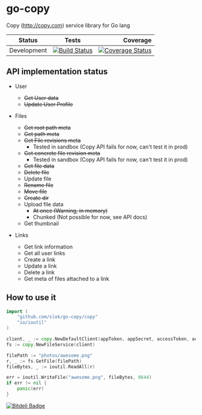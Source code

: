 go-copy
=======

Copy (http://copy.com) service library for Go lang

| Status        | Tests                                                                                                                   | Coverage                                                                                                                                 |
| ------------- |:-----------------------------------------------------------------------------------------------------------------------:| ----------------------------------------------------------------------------------------------------------------------------------------:|
| Development   | [![Build Status](https://drone.io/github.com/slok/go-copy/status.png)](https://drone.io/github.com/slok/go-copy/latest) | [![Coverage Status](https://coveralls.io/repos/slok/go-copy/badge.png?branch=master)](https://coveralls.io/r/slok/go-copy?branch=master) |



API implementation status
-------------------------

* User
    * ~~Get User data~~
    * ~~Update User Profile~~

* Files
    * ~~Get root path meta~~
    * ~~Get path meta~~
    * ~~Get File revisions meta~~
        * Tested in sandbox (Copy API fails for now, can't test it in prod)
    * ~~Get concrete file revision meta~~
        * Tested in sandbox (Copy API fails for now, can't test it in prod)
    * ~~Get file data~~
    * ~~Delete file~~
    * Update file
    * ~~Rename file~~
    * ~~Move file~~
    * ~~Create dir~~
    * Upload file data
        * ~~At once (Warning, in memory)~~
        * Chunked (Not possible for now, see API docs)
    * Get thumbnail

* Links
    * Get link information
    * Get all user links
    * Create a link
    * Update a link
    * Delete a link
    * Get meta of files attached to a link

How to use it
-------------

```go
import (
    "github.com/slok/go-copy/copy"
    "io/ioutil"
)

client, _ := copy.NewDefaultClient(appToken, appSecret, accessToken, accessSecret)
fs := copy.NewFileService(client)

filePath := "photos/awesome.png"
r, _ := fs.GetFile(filePath)
fileBytes, _ := ioutil.ReadAll(r)

err = ioutil.WriteFile("awesome.png", fileBytes, 0644)
if err != nil {
    panic(err)
}
```


[![Bitdeli Badge](https://d2weczhvl823v0.cloudfront.net/slok/go-copy/trend.png)](https://bitdeli.com/free "Bitdeli Badge")

